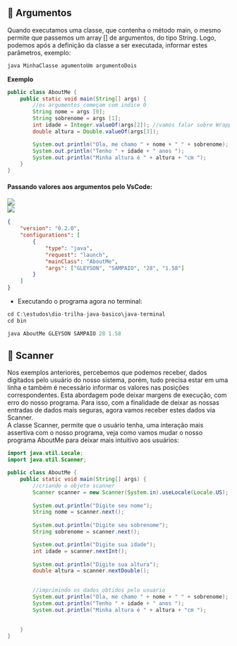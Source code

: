 ## 📌 Argumentos

Quando executamos uma classe, que contenha o método main, o mesmo permite que passemos um array [] de argumentos, do tipo String. Logo, podemos após a definição da classe a ser executada, informar estes parâmetros, exemplo:

~~~java
java MinhaClasse agumentoUm argumentoDois
~~~

**Exemplo**

~~~java	
public class AboutMe {
    public static void main(String[] args) {
        //os argumentos começam com indice 0
        String nome = args [0];
        String sobrenome = args [1];
        int idade = Integer.valueOf(args[2]); //vamos falar sobre Wrappers
        double altura = Double.valueOf(args[3]);

        System.out.println("Ola, me chamo " + nome + " " + sobrenome);
        System.out.println("Tenho " + idade + " anos ");
        System.out.println("Minha altura é " + altura + "cm ");
    }
}
~~~	

#### Passando valores aos argumentos pelo VsCode:

<img src="https://3025166959-files.gitbook.io/~/files/v0/b/gitbook-x-prod.appspot.com/o/spaces%2FjFR9F4NToQ6FD39fU3wC%2Fuploads%2Fgit-blob-367c383ec177ee8764f64e4478712804fa3695d1%2Fimage%20(12).png?alt=media"> <br>
<img src="https://3025166959-files.gitbook.io/~/files/v0/b/gitbook-x-prod.appspot.com/o/spaces%2FjFR9F4NToQ6FD39fU3wC%2Fuploads%2Fgit-blob-7a081a7d3d01e785465dab2d36a15c36c4ccc3cf%2Fimage%20(8)%20(1)%20(1)%20(1).png?alt=media"><br>

~~~~json
{
    "version": "0.2.0",
    "configurations": [
        {
            "type": "java",
            "request": "launch",
            "mainClass": "AboutMe",
            "args": ["GLEYSON", "SAMPAIO", "28", "1.58"]
        }
    ]
}
~~~~

* Executando o programa agora no terminal:
~~~java	
cd C:\estudos\dio-trilha-java-basico\java-terminal
cd bin

java AboutMe GLEYSON SAMPAIO 28 1.58
~~~	

## 📌 Scanner

Nos exemplos anteriores, percebemos que podemos receber, dados digitados pelo usuário do nosso sistema, porém, tudo precisa estar em uma linha e também é necessário informar os valores nas posições correspondentes. Esta abordagem pode deixar margens de execução, com erro do nosso programa. Para isso, com a finalidade de deixar as nossas entradas de dados mais seguras, agora vamos receber estes dados via Scanner.<br>
A classe Scanner, permite que o usuário tenha, uma interação mais assertiva com o nosso programa, veja como vamos mudar o nosso programa AboutMe para deixar mais intuitivo aos usuários:<br>

~~~java
import java.util.Locale;
import java.util.Scanner;

public class AboutMe {
    public static void main(String[] args) {
        //criando o objeto scanner
        Scanner scanner = new Scanner(System.in).useLocale(Locale.US);
        
        System.out.println("Digite seu nome");
        String nome = scanner.next();
        
        System.out.println("Digite seu sobrenome");
        String sobrenome = scanner.next();

        System.out.println("Digite sua idade");
        int idade = scanner.nextInt();
        
        System.out.println("Digite sua altura");
        double altura = scanner.nextDouble();

        
        //imprimindo os dados obtidos pelo usuario
        System.out.println("Ola, me chamo " + nome + " " + sobrenome);
        System.out.println("Tenho " + idade + " anos ");
        System.out.println("Minha altura é " + altura + "cm ");
        
        
    }
}
~~~
